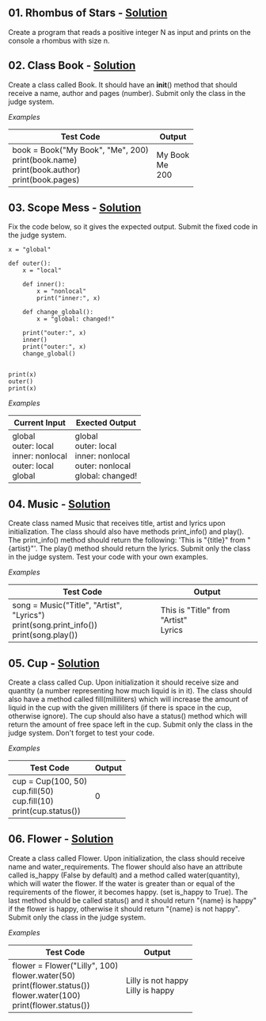 ## **01.	Rhombus of Stars -** [Solution](https://github.com/elenaborisova/Python-OOP/blob/main/01.%20Defining%20Classes%20-%20Lab/01_rhombus_of_stars.py)
Create a program that reads a positive integer N as input and prints on the console a rhombus with size n.




## **02.	Class Book -** [Solution](https://github.com/elenaborisova/Python-OOP/blob/main/01.%20Defining%20Classes%20-%20Lab/02_class_book.py)
Create a class called Book. It should have an __init__() method that should receive a name, author and pages (number).
Submit only the class in the judge system. 

*Examples*

|       Test Code       |      Output       |
|-----------------------|-------------------|
|book = Book("My Book", "Me", 200)<br>print(book.name)<br>print(book.author)<br>print(book.pages)     |My Book<br>Me<br>200          |






## **03.	Scope Mess -** [Solution](https://github.com/elenaborisova/Python-OOP/blob/main/01.%20Defining%20Classes%20-%20Lab/03_scope_mess.py)
Fix the code below, so it gives the expected output. Submit the fixed code in the judge system.

    x = "global"
    
    def outer():
        x = "local"
        
        def inner():
            x = "nonlocal"
            print("inner:", x)
        
        def change_global():
            x = "global: changed!"
        
        print("outer:", x)
        inner()
        print("outer:", x)
        change_global()
        
        
    print(x)
    outer()
    print(x)


*Examples*

|       Current Input       |      Exected Output       |
|---------------------------|---------------------------|
|global<br>outer: local<br>inner: nonlocal<br>outer: local<br>global  |global<br>outer: local<br>inner: nonlocal<br>outer: nonlocal<br>global: changed!  |






## **04.	Music -** [Solution](https://github.com/elenaborisova/Python-OOP/blob/main/01.%20Defining%20Classes%20-%20Lab/04_music.py)
Create class named Music that receives title, artist and lyrics upon initialization. The class should also have methods print_info() and play(). The print_info() method should return the following: 
'This is "{title}" from "{artist}"'. The play() method should return the lyrics. Submit only the class in the judge system. Test your code with your own examples.

*Examples*

|       Test Code       |      Output       |
|-----------------------|-------------------|
|song = Music("Title", "Artist", "Lyrics")<br>print(song.print_info())<br>print(song.play())    |This is "Title" from "Artist"<br>Lyrics          |







## **05.	Cup -** [Solution](https://github.com/elenaborisova/Python-OOP/blob/main/01.%20Defining%20Classes%20-%20Lab/05_cup.py)
Create a class called Cup. Upon initialization it should receive size and quantity (a number representing how much liquid is in it). The class should also have a method called fill(milliliters) which will increase the amount of liquid in the cup with the given milliliters (if there is space in the cup, otherwise ignore). The cup should also have a status() method which will return the amount of free space left in the cup. Submit only the class in the judge system. Don't forget to test your code.

*Examples*

|       Test Code       |      Output       |
|-----------------------|-------------------|
|cup = Cup(100, 50)<br>cup.fill(50)<br>cup.fill(10)<br>print(cup.status())  |0          |





## **06.	Flower -** [Solution](https://github.com/elenaborisova/Python-OOP/blob/main/01.%20Defining%20Classes%20-%20Lab/06_flower.py)
Create a class called Flower. Upon initialization, the class should receive name and water_requirements. The flower should also have an attribute called is_happy (False by default) and a method called water(quantity), which will water the flower. If the water is greater than or equal of the requirements of the flower, it becomes happy. (set is_happy to True). The last method should be called status() and it should return "{name} is happy" if the flower is happy, otherwise it should return "{name} is not happy". Submit only the class in the judge system.

*Examples*

|       Test Code       |      Output       |
|-----------------------|-------------------|
|flower = Flower("Lilly", 100)<br>flower.water(50)<br>print(flower.status())<br>flower.water(100)<br>print(flower.status())  |Lilly is not happy<br>Lilly is happy          |




